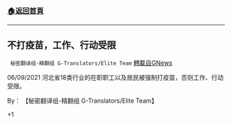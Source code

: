 ###  [:house:返回首頁](https://github.com/ourhimalayas/txt)
---

## 不打疫苗，工作、行动受限
` 秘密翻译组-精翻组 G-Translators/Elite Team` [轉載自GNews](https://gnews.org/zh-hans/1324204/)

06/09/2021 河北省18类行业的在职职工以及居民被强制打疫苗，否则工作、行动受限。

By： 【秘密翻译组-精翻组 G-Translators/Elite Team】

+1
